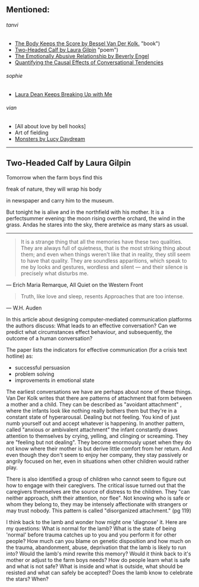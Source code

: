 ## Mentioned:
###### tanvi

- [The Body Keeps the Score by Bessel Van Der Kolk.](https://www.goodreads.com/book/show/18693771-the-body-keeps-the-score) "book")
- [Two-Headed Calf by Laura Gilpin](https://rolfpotts.com/two-headed-calf-by-laura-gilpin/) "poem")
- [The Emotionally Abusive Relationship by Beverly Engel](https://www.goodreads.com/book/show/129711.The_Emotionally_Abusive_Relationship "book")
- [Quantifying the Causal Effects of Conversational Tendencies]([https://arxiv.org/pdf/2009.03897.pdf](https://arxiv.org/pdf/2009.03897.pdf) "paper")

###### sophie
- [Laura Dean Keeps Breaking Up with Me](https://www.goodreads.com/book/show/40864841-laura-dean-keeps-breaking-up-with-me?ac=1&from_search=true&qid=O1mHCtf9VY&rank=1)

###### vian
- [All about love by bell hooks]
- Art of fielding 
- [Monsters by Lucy Daydream](https://open.spotify.com/track/2C1rdBtsC37wtkAofoC6i1?si=935ee08dc5da4ea2)

***

## Two-Headed Calf by Laura Gilpin

Tomorrow when the farm boys find this

freak of nature, they will wrap his body

in newspaper and carry him to the museum.

But tonight he is alive and in the northfield with his mother. It is a perfectsummer evening: the moon rising overthe orchard, the wind in the grass. Andas he stares into the sky, there aretwice as many stars as usual.

***

> It is a strange thing that all the memories have these two qualities. They are always full of quietness, that is the most striking thing about them; and even when things weren't like that in reality, they still seem to have that quality. They are soundless apparitions, which speak to me by looks and gestures, wordless and silent — and their silence is precisely what disturbs me. 

— Erich Maria Remarque, All Quiet on the Western Front 



> Truth, like love and sleep, resents
Approaches that are too intense. 

— W.H. Auden




In this article about designing computer-mediated communication platforms the authors discuss:
What leads to an effective conversation? Can we predict what circumstances effect behaviour, and subsequently, the outcome of a human conversation? 

The paper lists the indicators for effective communication (for a crisis text hotline) as:

- successful persuasion
- problem solving
- improvements in emotional state 


The earliest conversations we have are perhaps about none of these things. Van Der Kolk writes that there are patterns of attachment that form between a mother and a child. They can be described as  "avoidant attachment" , where the infants look like nothing really bothers them but they're in a constant state of hyperarousal. Dealing but not feeling. You kind of just numb yourself out and accept whatever is happening. In another pattern, called "anxious or ambivalent attachment" the infant constantly draws attention to themselves by crying, yelling, and clinging or screaming. They are "feeling but not dealing". They become enormously upset when they do not know where their mother is but derive little comfort from her return. And even though they don't seem to enjoy her company, they stay passively or angrily focused on her, even in situations when other children would rather play. 

There is also identified a group of children who cannot seem to figure out how to engage with their caregivers. The critical issue turned out that the caregivers themselves are the source of distress to the children. They "can neither approach, shift their attention, nor flee". Not knowing who is safe or whom they belong to, they may be intensely affectionate with strangers or may trust nobody. This pattern is called "disorganized attachment." (pg 119)


I think back to the lamb and wonder how might one 'diagnose' it.
Here are my questions: 
What is normal for the lamb? What is the state of being 'normal' before trauma catches up to you and you perform it for other people?
How much can you blame on genetic disposition and how much on the trauma, abandonment, abuse, deprivation that the lamb is likely to run into? 
Would the lamb's mind rewrite this memory?
Would it think back to it's mother or adjust to the farm boys needs?
How do people learn what is safe and what is not safe? 
What is inside and what is outside, what should be resisted and what can safely be accepted? 
Does the lamb know to celebrate the stars? When?
